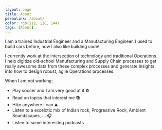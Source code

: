 ```yaml
---
layout: page
title: About
permalink: /about/
color: rgb(112, 128, 144)
tags: [About]
---
```


I am a trained Industrial Engineer and a Manufacturing Engineer. I used to build cars before, now I also like building code!

I currently work at the intersection of technology and traditional Operations. I help digitize old-school Manufacturing and Supply Chain processes to get really awesome data from these complex processes and generate insights into how to design robust, agile Operations processes.

When I am not working:
* Play soccer and I am very good at it ⚽️
* Read on topics that interest me 📚
* Hike anywhere I can ⛰
* Listen to a excelctic mix of Indian rock, Progressive Rock, Ambient Soundscapes, ... 🎧
* Listen to some interesting podcasts

